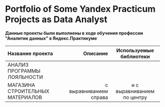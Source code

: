 # Portfolio of Some Yandex Practicum Projects as Data Analyst
**Данные проекты были выполнены в ходе обучения профессии "Аналитик данных" в Яндекс.Практикуме**

| Название проекта| Описание | Используемые библиотеки |
| :-------------------- | ---------------------: |:---------------------------:|
| АНАЛИЗ ПРОГРАММЫ ЛОЯЛЬНОСТИ 
МАГАЗИНА СТРОИТЕЛЬНЫХ МАТЕРИАЛОВ | с выравниванием справа | и с выравниванием по центру 
